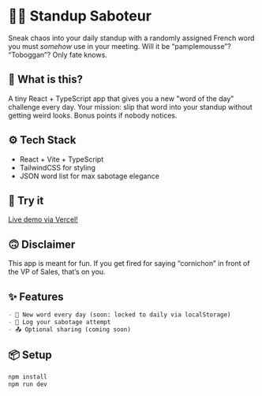 # 🕵️‍♂️ Standup Saboteur

Sneak chaos into your daily standup with a randomly assigned French word you must *somehow* use in your meeting. Will it be “pamplemousse”? “Toboggan”? Only fate knows.

## 🎯 What is this?

A tiny React + TypeScript app that gives you a new "word of the day" challenge every day. Your mission: slip that word into your standup without getting weird looks. Bonus points if nobody notices.

## ⚙️ Tech Stack

- React + Vite + TypeScript
- TailwindCSS for styling
- JSON word list for max sabotage elegance

## 🚀 Try it 

[Live demo via Vercel!](https://standup-saboteur.vercel.app)

## 🙃 Disclaimer

This app is meant for fun. If you get fired for saying “cornichon” in front of the VP of Sales, that’s on you.

## ✨ Features

```markdown
- 🔁 New word every day (soon: locked to daily via localStorage)
- 📝 Log your sabotage attempt
- 📤 Optional sharing (coming soon)
```

## 📦 Setup

```bash
npm install
npm run dev
```
